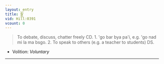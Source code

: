 ```yaml
---
layout: entry
title: སྒྲོ་
vid: Hill:0391
vcount: 0
---
```

> To debate, discuss, chatter freely CD\. 1\. 'go bar bya pa'i, e\.g\. 'go nad mi la ma bsgo\. 2\. To speak to others (e\.g\. a teacher to students) DS\.

* Volition: _Voluntary_

---

